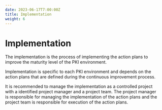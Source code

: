 ```yaml
---
date: 2023-06-17T7:00:00Z
title: Implementation
weight: 6
---
```


# Implementation

The implementation is the process of implementing the action plans to improve the maturity level of the PKI environment.

Implementation is specific to each PKI environment and depends on the action plans that are defined during the continuous improvement process.

It is recommended to manage the implementation as a controlled project with a identified project manager and a project team. The project manager is responsible for managing the implementation of the action plans and the project team is responsible for execution of the action plans.
